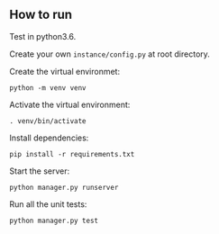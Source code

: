 ## How to run

Test in python3.6.

Create your own `instance/config.py` at root directory.

Create the virtual environmet:

```shell
python -m venv venv
```

Activate the virtual environment:

```shell
. venv/bin/activate 
```

Install dependencies:

```shell
pip install -r requirements.txt 
```

Start the server:

```shell
python manager.py runserver
```

Run all the unit tests:

```python
python manager.py test
```

